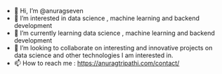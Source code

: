 - 👋 Hi, I’m @anuragseven
- 👀 I’m interested in data science , machine learning and backend development
- 🌱 I’m currently learning data science , machine learning and backend development
- 💞️ I’m looking to collaborate on interesting and innovative projects on data science and other technologies I am interested in.
- 📫 How to reach me : https://anuragtripathi.com/contact/ 
<!---
anuragseven/anuragseven is a ✨ special ✨ repository because its `README.md` (this file) appears on your GitHub profile.
You can click the Preview link to take a look at your changes.
--->
